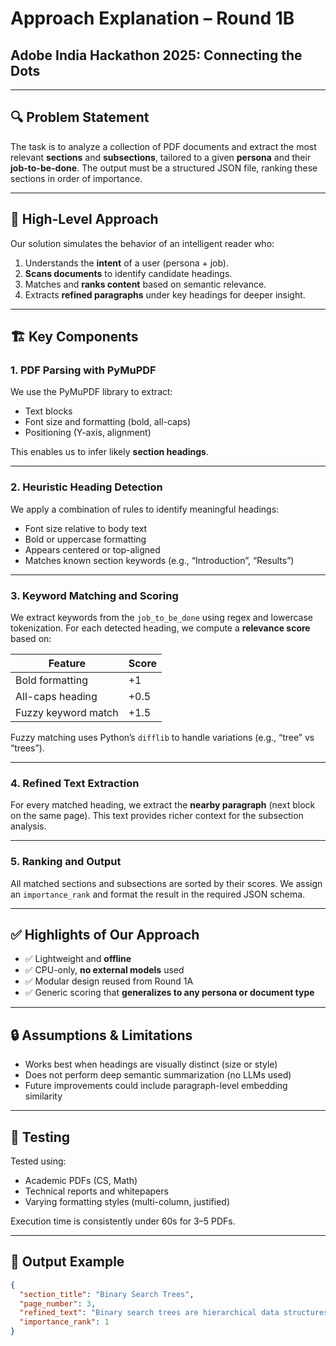 # Approach Explanation – Round 1B
## Adobe India Hackathon 2025: Connecting the Dots

---

## 🔍 Problem Statement

The task is to analyze a collection of PDF documents and extract the most relevant **sections** and **subsections**, tailored to a given **persona** and their **job-to-be-done**. The output must be a structured JSON file, ranking these sections in order of importance.

---

## 🧠 High-Level Approach

Our solution simulates the behavior of an intelligent reader who:

1. Understands the **intent** of a user (persona + job).
2. **Scans documents** to identify candidate headings.
3. Matches and **ranks content** based on semantic relevance.
4. Extracts **refined paragraphs** under key headings for deeper insight.

---

## 🏗️ Key Components

### 1. **PDF Parsing with PyMuPDF**

We use the PyMuPDF library to extract:
- Text blocks
- Font size and formatting (bold, all-caps)
- Positioning (Y-axis, alignment)

This enables us to infer likely **section headings**.

---

### 2. **Heuristic Heading Detection**

We apply a combination of rules to identify meaningful headings:
- Font size relative to body text
- Bold or uppercase formatting
- Appears centered or top-aligned
- Matches known section keywords (e.g., “Introduction”, “Results”)

---

### 3. **Keyword Matching and Scoring**

We extract keywords from the `job_to_be_done` using regex and lowercase tokenization. For each detected heading, we compute a **relevance score** based on:

| Feature               | Score |
|------------------------|-------|
| Bold formatting        | +1    |
| All-caps heading       | +0.5  |
| Fuzzy keyword match    | +1.5  |

Fuzzy matching uses Python’s `difflib` to handle variations (e.g., “tree” vs “trees”).

---

### 4. **Refined Text Extraction**

For every matched heading, we extract the **nearby paragraph** (next block on the same page). This text provides richer context for the subsection analysis.

---

### 5. **Ranking and Output**

All matched sections and subsections are sorted by their scores. We assign an `importance_rank` and format the result in the required JSON schema.

---

## ✅ Highlights of Our Approach

- ✅ Lightweight and **offline**
- ✅ CPU-only, **no external models** used
- ✅ Modular design reused from Round 1A
- ✅ Generic scoring that **generalizes to any persona or document type**

---

## 🔒 Assumptions & Limitations

- Works best when headings are visually distinct (size or style)
- Does not perform deep semantic summarization (no LLMs used)
- Future improvements could include paragraph-level embedding similarity

---

## 🧪 Testing

Tested using:
- Academic PDFs (CS, Math)
- Technical reports and whitepapers
- Varying formatting styles (multi-column, justified)

Execution time is consistently under 60s for 3–5 PDFs.

---

## 📁 Output Example

```json
{
  "section_title": "Binary Search Trees",
  "page_number": 3,
  "refined_text": "Binary search trees are hierarchical data structures...",
  "importance_rank": 1
}